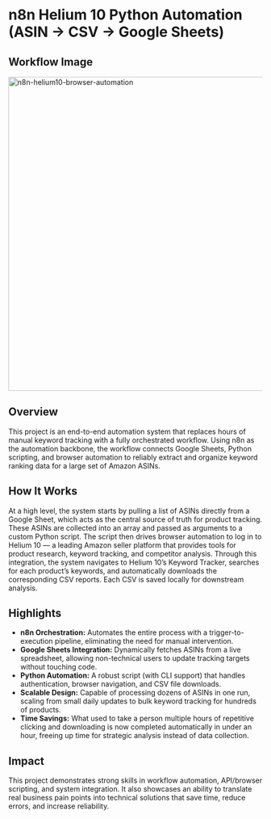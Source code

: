 # n8n Helium 10 Python  Automation (ASIN → CSV → Google Sheets)

## Workflow Image
<img width="1268" height="622" alt="n8n-helium10-browser-automation" src="https://github.com/user-attachments/assets/1d7a9b19-a081-4bb3-9bbc-13eba8e06be8" />

## Overview
This project is an end-to-end automation system that replaces hours of manual keyword tracking with a fully orchestrated workflow. Using n8n as the automation backbone, the workflow connects Google Sheets, Python scripting, and browser automation to reliably extract and organize keyword ranking data for a large set of Amazon ASINs.

## How It Works
At a high level, the system starts by pulling a list of ASINs directly from a Google Sheet, which acts as the central source of truth for product tracking. These ASINs are collected into an array and passed as arguments to a custom Python script. The script then drives browser automation to log in to Helium 10 — a leading Amazon seller platform that provides tools for product research, keyword tracking, and competitor analysis. Through this integration, the system navigates to Helium 10’s Keyword Tracker, searches for each product’s keywords, and automatically downloads the corresponding CSV reports. Each CSV is saved locally for downstream analysis.

## Highlights
- **n8n Orchestration:** Automates the entire process with a trigger-to-execution pipeline, eliminating the need for manual intervention.  
- **Google Sheets Integration:** Dynamically fetches ASINs from a live spreadsheet, allowing non-technical users to update tracking targets without touching code.  
- **Python Automation:** A robust script (with CLI support) that handles authentication, browser navigation, and CSV file downloads.  
- **Scalable Design:** Capable of processing dozens of ASINs in one run, scaling from small daily updates to bulk keyword tracking for hundreds of products.  
- **Time Savings:** What used to take a person multiple hours of repetitive clicking and downloading is now completed automatically in under an hour, freeing up time for strategic analysis instead of data collection.

## Impact
This project demonstrates strong skills in workflow automation, API/browser scripting, and system integration. It also showcases an ability to translate real business pain points into technical solutions that save time, reduce errors, and increase reliability.
